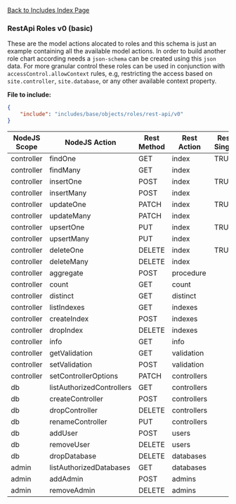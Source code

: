 [Back to Includes Index Page](https://github.com/SorinGFS/webaccess/blob/master/config/servers/includes)

### RestApi Roles v0 (basic)

These are the model actions alocated to roles and this schema is just an example containing all the available model actions. In order to build another role chart according needs a `json-schema` can be created using this `json` data. For more granular control these roles can be used in conjunction with `accessControl.allowContext` rules, e.g, restricting the access based on `site.controller`, `site.database`, or any other available context property.

**File to include:** 

```json
{
    "include": "includes/base/objects/roles/rest-api/v0"
}
```

| NodeJS Scope | NodeJS Action             | Rest Method | Rest Action | Rest Single | public               | authenticated        | author               | admin                | owner                |
| ------------ | ------------------------- | ----------- | ----------- | ----------- |:--------------------:|:--------------------:|:--------------------:|:--------------------:|:--------------------:|
| controller   | findOne                   | GET         | index       | TRUE        | :heavy\_check\_mark: | :heavy\_check\_mark: | :heavy\_check\_mark: | :heavy\_check\_mark: | :heavy\_check\_mark: |
| controller   | findMany                  | GET         | index       |             | :heavy\_check\_mark: | :heavy\_check\_mark: | :heavy\_check\_mark: | :heavy\_check\_mark: | :heavy\_check\_mark: |
| controller   | insertOne                 | POST        | index       | TRUE        |                      |                      | :heavy\_check\_mark: | :heavy\_check\_mark: | :heavy\_check\_mark: |
| controller   | insertMany                | POST        | index       |             |                      |                      |                      | :heavy\_check\_mark: | :heavy\_check\_mark: |
| controller   | updateOne                 | PATCH       | index       | TRUE        |                      |                      | :heavy\_check\_mark: | :heavy\_check\_mark: | :heavy\_check\_mark: |
| controller   | updateMany                | PATCH       | index       |             |                      |                      |                      | :heavy\_check\_mark: | :heavy\_check\_mark: |
| controller   | upsertOne                 | PUT         | index       | TRUE        |                      |                      |                      | :heavy\_check\_mark: | :heavy\_check\_mark: |
| controller   | upsertMany                | PUT         | index       |             |                      |                      |                      | :heavy\_check\_mark: | :heavy\_check\_mark: |
| controller   | deleteOne                 | DELETE      | index       | TRUE        |                      |                      |                      | :heavy\_check\_mark: | :heavy\_check\_mark: |
| controller   | deleteMany                | DELETE      | index       |             |                      |                      |                      | :heavy\_check\_mark: | :heavy\_check\_mark: |
| controller   | aggregate                 | POST        | procedure   |             |                      |                      |                      | :heavy\_check\_mark: | :heavy\_check\_mark: |
| controller   | count                     | GET         | count       |             |                      |                      |                      | :heavy\_check\_mark: | :heavy\_check\_mark: |
| controller   | distinct                  | GET         | distinct    |             |                      |                      |                      | :heavy\_check\_mark: | :heavy\_check\_mark: |
| controller   | listIndexes               | GET         | indexes     |             | :heavy\_check\_mark: | :heavy\_check\_mark: | :heavy\_check\_mark: | :heavy\_check\_mark: | :heavy\_check\_mark: |
| controller   | createIndex               | POST        | indexes     |             |                      |                      |                      | :heavy\_check\_mark: | :heavy\_check\_mark: |
| controller   | dropIndex                 | DELETE      | indexes     |             |                      |                      |                      | :heavy\_check\_mark: | :heavy\_check\_mark: |
| controller   | info                      | GET         | info        |             |                      |                      |                      | :heavy\_check\_mark: | :heavy\_check\_mark: |
| controller   | getValidation             | GET         | validation  |             |                      |                      | :heavy\_check\_mark: | :heavy\_check\_mark: | :heavy\_check\_mark: |
| controller   | setValidation             | POST        | validation  |             |                      |                      |                      | :heavy\_check\_mark: | :heavy\_check\_mark: |
| controller   | setControllerOptions      | PATCH       | controllers |             |                      |                      |                      | :heavy\_check\_mark: | :heavy\_check\_mark: |
| db           | listAuthorizedControllers | GET         | controllers |             |                      |                      |                      | :heavy\_check\_mark: | :heavy\_check\_mark: |
| db           | createController          | POST        | controllers |             |                      |                      |                      | :heavy\_check\_mark: | :heavy\_check\_mark: |
| db           | dropController            | DELETE      | controllers |             |                      |                      |                      | :heavy\_check\_mark: | :heavy\_check\_mark: |
| db           | renameController          | PUT         | controllers |             |                      |                      |                      | :heavy\_check\_mark: | :heavy\_check\_mark: |
| db           | addUser                   | POST        | users       |             |                      |                      |                      |                      | :heavy\_check\_mark: |
| db           | removeUser                | DELETE      | users       |             |                      |                      |                      |                      | :heavy\_check\_mark: |
| db           | dropDatabase              | DELETE      | databases   |             |                      |                      |                      |                      | :heavy\_check\_mark: |
| admin        | listAuthorizedDatabases   | GET         | databases   |             |                      |                      |                      |                      | :heavy\_check\_mark: |
| admin        | addAdmin                  | POST        | admins      |             |                      |                      |                      |                      | :heavy\_check\_mark: |
| admin        | removeAdmin               | DELETE      | admins      |             |                      |                      |                      |                      | :heavy\_check\_mark: |